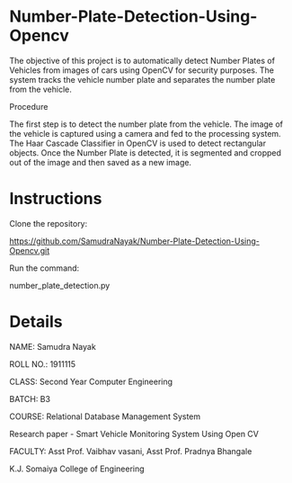 # Number-Plate-Detection-Using-Opencv

The objective of this project is to automatically detect Number Plates of Vehicles from images of cars using OpenCV for security purposes. The system tracks the vehicle number plate and separates the number plate from the vehicle. 

Procedure

The first step is to detect the number plate from the vehicle. The image of the vehicle is captured using a camera and fed to the processing system. The Haar Cascade Classifier in OpenCV is used to detect rectangular objects. Once the Number Plate is detected, it is segmented and cropped out of the image and then saved as a new image.

# Instructions

Clone the repository:

https://github.com/SamudraNayak/Number-Plate-Detection-Using-Opencv.git

Run the command:

number_plate_detection.py

# Details

NAME: Samudra Nayak

ROLL NO.: 1911115

CLASS: Second Year Computer Engineering 

BATCH: B3

COURSE: Relational Database Management System

Research paper - Smart Vehicle Monitoring System Using Open CV

FACULTY: Asst Prof. Vaibhav vasani, Asst Prof. Pradnya Bhangale

K.J. Somaiya College of Engineering

